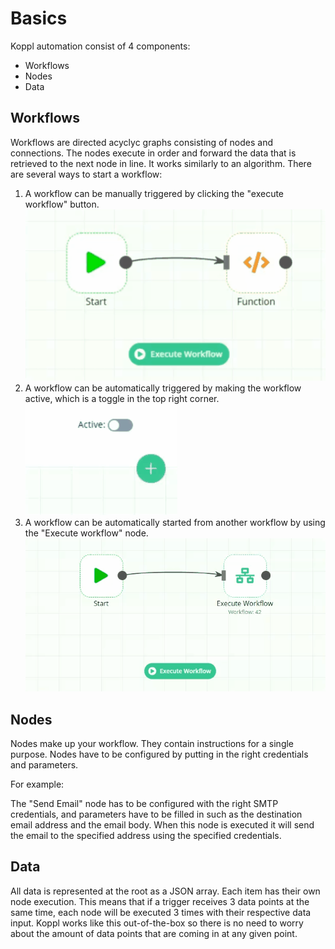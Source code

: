 # Basics


Koppl automation consist of 4 components:


- Workflows
- Nodes
- Data

## Workflows

Workflows are directed acyclyc graphs consisting of nodes and connections. The nodes execute in order and forward the data that is retrieved to the next node in line. It works similarly to an algorithm.
There are several ways to start a workflow:
  1. A workflow can be manually triggered by clicking the "execute workflow" button. ![](execute_1.gif) 
  2. A workflow can be automatically triggered by making the workflow active, which is a toggle in the top right corner. ![](execute_2.gif)  
  3. A workflow can be automatically started from another workflow by using the "Execute workflow" node. ![](execute_3.gif) 

## Nodes
  
Nodes make up your workflow. They contain instructions for a single purpose. Nodes have to be configured by putting in the right credentials and parameters.
    
For example: 
  
The "Send Email" node has to be configured with the right SMTP credentials, and parameters have to be filled in such as the destination email address and the email body. When this node is executed it will send the email to the specified address using the specified credentials.
  
## Data
  
All data is represented at the root as a JSON array. Each item has their own node execution. This means that if a trigger receives 3 data points at the same time, each node will be executed 3 times with their respective data input. Koppl works like this out-of-the-box so there is no need to worry about the amount of data points that are coming in at any given point. 
